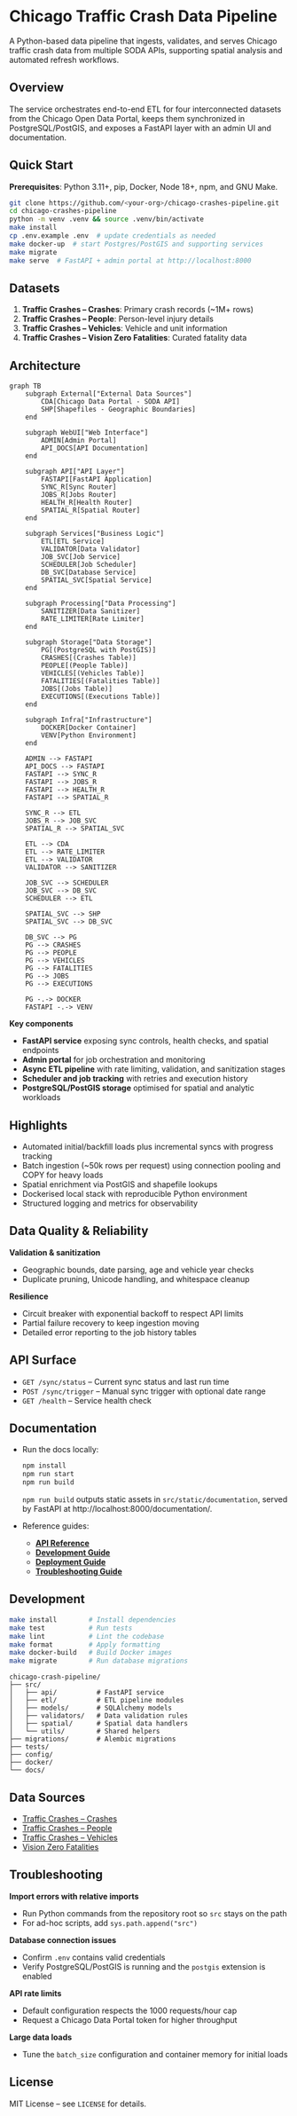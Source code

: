 # Chicago Traffic Crash Data Pipeline

A Python-based data pipeline that ingests, validates, and serves Chicago traffic crash data from multiple SODA APIs, supporting spatial analysis and automated refresh workflows.

## Overview

The service orchestrates end-to-end ETL for four interconnected datasets from the Chicago Open Data Portal, keeps them synchronized in PostgreSQL/PostGIS, and exposes a FastAPI layer with an admin UI and documentation.

## Quick Start

**Prerequisites**: Python 3.11+, pip, Docker, Node 18+, npm, and GNU Make.

```bash
git clone https://github.com/<your-org>/chicago-crashes-pipeline.git
cd chicago-crashes-pipeline
python -m venv .venv && source .venv/bin/activate
make install
cp .env.example .env  # update credentials as needed
make docker-up  # start Postgres/PostGIS and supporting services
make migrate
make serve  # FastAPI + admin portal at http://localhost:8000
```

## Datasets

1. **Traffic Crashes – Crashes**: Primary crash records (~1M+ rows)
2. **Traffic Crashes – People**: Person-level injury details
3. **Traffic Crashes – Vehicles**: Vehicle and unit information
4. **Traffic Crashes – Vision Zero Fatalities**: Curated fatality data

## Architecture

```mermaid
graph TB
    subgraph External["External Data Sources"]
        CDA[Chicago Data Portal - SODA API]
        SHP[Shapefiles - Geographic Boundaries]
    end
    
    subgraph WebUI["Web Interface"]
        ADMIN[Admin Portal]
        API_DOCS[API Documentation]
    end
    
    subgraph API["API Layer"]
        FASTAPI[FastAPI Application]
        SYNC_R[Sync Router]
        JOBS_R[Jobs Router]
        HEALTH_R[Health Router]
        SPATIAL_R[Spatial Router]
    end
    
    subgraph Services["Business Logic"]
        ETL[ETL Service]
        VALIDATOR[Data Validator]
        JOB_SVC[Job Service]
        SCHEDULER[Job Scheduler]
        DB_SVC[Database Service]
        SPATIAL_SVC[Spatial Service]
    end
    
    subgraph Processing["Data Processing"]
        SANITIZER[Data Sanitizer]
        RATE_LIMITER[Rate Limiter]
    end
    
    subgraph Storage["Data Storage"]
        PG[(PostgreSQL with PostGIS)]
        CRASHES[(Crashes Table)]
        PEOPLE[(People Table)]
        VEHICLES[(Vehicles Table)]
        FATALITIES[(Fatalities Table)]
        JOBS[(Jobs Table)]
        EXECUTIONS[(Executions Table)]
    end
    
    subgraph Infra["Infrastructure"]
        DOCKER[Docker Container]
        VENV[Python Environment]
    end

    ADMIN --> FASTAPI
    API_DOCS --> FASTAPI
    FASTAPI --> SYNC_R
    FASTAPI --> JOBS_R
    FASTAPI --> HEALTH_R
    FASTAPI --> SPATIAL_R
    
    SYNC_R --> ETL
    JOBS_R --> JOB_SVC
    SPATIAL_R --> SPATIAL_SVC
    
    ETL --> CDA
    ETL --> RATE_LIMITER
    ETL --> VALIDATOR
    VALIDATOR --> SANITIZER
    
    JOB_SVC --> SCHEDULER
    JOB_SVC --> DB_SVC
    SCHEDULER --> ETL
    
    SPATIAL_SVC --> SHP
    SPATIAL_SVC --> DB_SVC
    
    DB_SVC --> PG
    PG --> CRASHES
    PG --> PEOPLE
    PG --> VEHICLES
    PG --> FATALITIES
    PG --> JOBS
    PG --> EXECUTIONS
    
    PG -.-> DOCKER
    FASTAPI -.-> VENV
```

**Key components**
- **FastAPI service** exposing sync controls, health checks, and spatial endpoints
- **Admin portal** for job orchestration and monitoring
- **Async ETL pipeline** with rate limiting, validation, and sanitization stages
- **Scheduler and job tracking** with retries and execution history
- **PostgreSQL/PostGIS storage** optimised for spatial and analytic workloads

## Highlights

- Automated initial/backfill loads plus incremental syncs with progress tracking
- Batch ingestion (~50k rows per request) using connection pooling and COPY for heavy loads
- Spatial enrichment via PostGIS and shapefile lookups
- Dockerised local stack with reproducible Python environment
- Structured logging and metrics for observability

## Data Quality & Reliability

**Validation & sanitization**
- Geographic bounds, date parsing, age and vehicle year checks
- Duplicate pruning, Unicode handling, and whitespace cleanup

**Resilience**
- Circuit breaker with exponential backoff to respect API limits
- Partial failure recovery to keep ingestion moving
- Detailed error reporting to the job history tables

## API Surface

- `GET /sync/status` – Current sync status and last run time
- `POST /sync/trigger` – Manual sync trigger with optional date range
- `GET /health` – Service health check

## Documentation

- Run the docs locally:
  ```bash
  npm install
  npm run start
  npm run build
  ```
  `npm run build` outputs static assets in `src/static/documentation`, served by FastAPI at http://localhost:8000/documentation/.

- Reference guides:
  - **[API Reference](docs/API_REFERENCE.md)**
  - **[Development Guide](docs/DEVELOPMENT_GUIDE.md)**
  - **[Deployment Guide](docs/DEPLOYMENT_GUIDE.md)**
  - **[Troubleshooting Guide](docs/TROUBLESHOOTING.md)**

## Development

```bash
make install        # Install dependencies
make test           # Run tests
make lint           # Lint the codebase
make format         # Apply formatting
make docker-build   # Build Docker images
make migrate        # Run database migrations
```

```
chicago-crash-pipeline/
├── src/
│   ├── api/          # FastAPI service
│   ├── etl/          # ETL pipeline modules
│   ├── models/       # SQLAlchemy models
│   ├── validators/   # Data validation rules
│   ├── spatial/      # Spatial data handlers
│   └── utils/        # Shared helpers
├── migrations/       # Alembic migrations
├── tests/
├── config/
├── docker/
└── docs/
```

## Data Sources

- [Traffic Crashes – Crashes](https://data.cityofchicago.org/Transportation/Traffic-Crashes-Crashes/85ca-t3if)
- [Traffic Crashes – People](https://data.cityofchicago.org/Transportation/Traffic-Crashes-People/u6pd-qa9d)
- [Traffic Crashes – Vehicles](https://data.cityofchicago.org/Transportation/Traffic-Crashes-Vehicles/68nd-jvt3)
- [Vision Zero Fatalities](https://data.cityofchicago.org/Transportation/Traffic-Crashes-Vision-Zero-Chicago-Traffic-Fatali/gzaz-isa6)

## Troubleshooting

**Import errors with relative imports**
- Run Python commands from the repository root so `src` stays on the path
- For ad-hoc scripts, add `sys.path.append("src")`

**Database connection issues**
- Confirm `.env` contains valid credentials
- Verify PostgreSQL/PostGIS is running and the `postgis` extension is enabled

**API rate limits**
- Default configuration respects the 1000 requests/hour cap
- Request a Chicago Data Portal token for higher throughput

**Large data loads**
- Tune the `batch_size` configuration and container memory for initial loads

## License

MIT License – see `LICENSE` for details.

